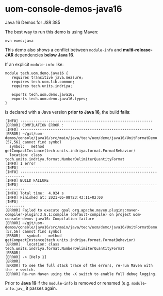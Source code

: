 # uom-console-demos-java16
Java 16 Demos for JSR 385

The best way to run this demo is using Maven:
```
mvn exec:java
```

This demo also shows a conflict between `module-info` and **multi-release-JAR** dependencies **below Java 16**.

If an explicit `module-info` like:
```
module tech.uom.demo.java16 {
   requires transitive java.measure;
   requires tech.uom.lib.common;
   requires tech.units.indriya;

   exports tech.uom.demo.java16;
   exports tech.uom.demo.java16.types;
}
```
is declared with a Java version **prior to Java 16**, the build **fails**:
```
[INFO] -------------------------------------------------------------
[ERROR] COMPILATION ERROR :
[INFO] -------------------------------------------------------------
[ERROR] ~/git/uom-demos/console/java16/src/main/java/tech/uom/demo/java16/UnitFormatDemo.java:[57,56] cannot find symbol
  symbol:   method getCompactInstance(tech.units.indriya.format.FormatBehavior)
  location: class tech.units.indriya.format.NumberDelimiterQuantityFormat
[INFO] 1 error
[INFO] -------------------------------------------------------------
[INFO] ------------------------------------------------------------------------
[INFO] BUILD FAILURE
[INFO] ------------------------------------------------------------------------
[INFO] Total time:  4.024 s
[INFO] Finished at: 2021-05-08T23:43:11+02:00
[INFO] ------------------------------------------------------------------------
[ERROR] Failed to execute goal org.apache.maven.plugins:maven-compiler-plugin:3.8.1:compile (default-compile) on project uom-console-demos-java16: Compilation failure
[ERROR] ~/git/uom-demos/console/java16/src/main/java/tech/uom/demo/java16/UnitFormatDemo.java:[57,56] cannot find symbol
[ERROR]   symbol:   method getCompactInstance(tech.units.indriya.format.FormatBehavior)
[ERROR]   location: class tech.units.indriya.format.NumberDelimiterQuantityFormat
[ERROR]
[ERROR] -> [Help 1]
[ERROR]
[ERROR] To see the full stack trace of the errors, re-run Maven with the -e switch.
[ERROR] Re-run Maven using the -X switch to enable full debug logging.
```

Prior to **Java 16** if the `module-info` is removed or renamed (e.g. `module-info.jav_` it passes again.